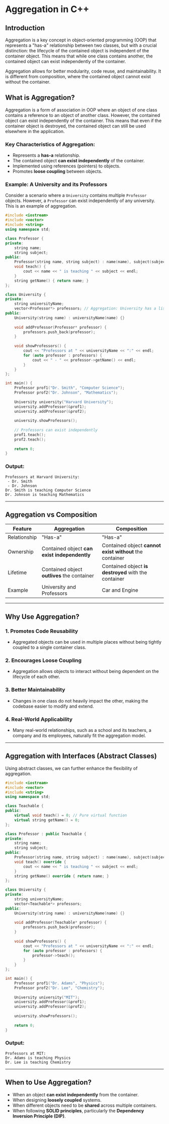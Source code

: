 # Aggregation in C++

## Introduction

Aggregation is a key concept in object-oriented programming (OOP) that represents a "has-a" relationship between two classes, but with a crucial distinction: the lifecycle of the contained object is independent of the container object. This means that while one class contains another, the contained object can exist independently of the container.

Aggregation allows for better modularity, code reuse, and maintainability. It is different from composition, where the contained object cannot exist without the container.

## What is Aggregation?

Aggregation is a form of association in OOP where an object of one class contains a reference to an object of another class. However, the contained object can exist independently of the container. This means that even if the container object is destroyed, the contained object can still be used elsewhere in the application.

### Key Characteristics of Aggregation:
- Represents a **has-a** relationship.
- The contained object **can exist independently** of the container.
- Implemented using references (pointers) to objects.
- Promotes **loose coupling** between objects.

### Example: A University and its Professors

Consider a scenario where a `University` contains multiple `Professor` objects. However, a `Professor` can exist independently of any university. This is an example of aggregation.

```cpp
#include <iostream>
#include <vector>
#include <string>
using namespace std;

class Professor {
private:
    string name;
    string subject;
public:
    Professor(string name, string subject) : name(name), subject(subject) {}
    void teach() {
        cout << name << " is teaching " << subject << endl;
    }
    string getName() { return name; }
};

class University {
private:
    string universityName;
    vector<Professor*> professors; // Aggregation: University has a list of professors
public:
    University(string name) : universityName(name) {}
    
    void addProfessor(Professor* professor) {
        professors.push_back(professor);
    }
    
    void showProfessors() {
        cout << "Professors at " << universityName << ":" << endl;
        for (auto professor : professors) {
            cout << " - " << professor->getName() << endl;
        }
    }
};

int main() {
    Professor prof1("Dr. Smith", "Computer Science");
    Professor prof2("Dr. Johnson", "Mathematics");
    
    University university("Harvard University");
    university.addProfessor(&prof1);
    university.addProfessor(&prof2);
    
    university.showProfessors();
    
    // Professors can exist independently
    prof1.teach();
    prof2.teach();
    
    return 0;
}
```

### Output:
```
Professors at Harvard University:
 - Dr. Smith
 - Dr. Johnson
Dr. Smith is teaching Computer Science
Dr. Johnson is teaching Mathematics
```

---

## Aggregation vs Composition

| Feature       | Aggregation | Composition |
|--------------|------------|-------------|
| Relationship | "Has-a"    | "Has-a"     |
| Ownership    | Contained object **can exist independently** | Contained object **cannot exist without** the container |
| Lifetime     | Contained object **outlives** the container | Contained object **is destroyed** with the container |
| Example      | University and Professors | Car and Engine |

---

## Why Use Aggregation?

### 1. **Promotes Code Reusability**
   - Aggregated objects can be used in multiple places without being tightly coupled to a single container class.

### 2. **Encourages Loose Coupling**
   - Aggregation allows objects to interact without being dependent on the lifecycle of each other.

### 3. **Better Maintainability**
   - Changes in one class do not heavily impact the other, making the codebase easier to modify and extend.

### 4. **Real-World Applicability**
   - Many real-world relationships, such as a school and its teachers, a company and its employees, naturally fit the aggregation model.

---

## Aggregation with Interfaces (Abstract Classes)

Using abstract classes, we can further enhance the flexibility of aggregation.

```cpp
#include <iostream>
#include <vector>
#include <string>
using namespace std;

class Teachable {
public:
    virtual void teach() = 0; // Pure virtual function
    virtual string getName() = 0;
};

class Professor : public Teachable {
private:
    string name;
    string subject;
public:
    Professor(string name, string subject) : name(name), subject(subject) {}
    void teach() override {
        cout << name << " is teaching " << subject << endl;
    }
    string getName() override { return name; }
};

class University {
private:
    string universityName;
    vector<Teachable*> professors;
public:
    University(string name) : universityName(name) {}
    
    void addProfessor(Teachable* professor) {
        professors.push_back(professor);
    }
    
    void showProfessors() {
        cout << "Professors at " << universityName << ":" << endl;
        for (auto professor : professors) {
            professor->teach();
        }
    }
};

int main() {
    Professor prof1("Dr. Adams", "Physics");
    Professor prof2("Dr. Lee", "Chemistry");
    
    University university("MIT");
    university.addProfessor(&prof1);
    university.addProfessor(&prof2);
    
    university.showProfessors();
    
    return 0;
}
```

### Output:
```
Professors at MIT:
Dr. Adams is teaching Physics
Dr. Lee is teaching Chemistry
```

---

## When to Use Aggregation?

- When an object **can exist independently** from the container.
- When designing **loosely coupled** systems.
- When different objects need to be **shared** across multiple containers.
- When following **SOLID principles**, particularly the **Dependency Inversion Principle (DIP)**.